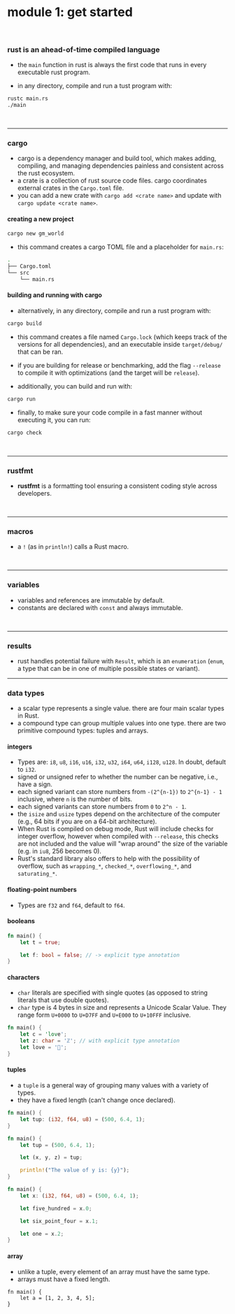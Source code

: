 # module 1: get started

<br>


### rust is an ahead-of-time compiled language

* the `main` function in rust is always the first code that runs in every executable rust program.

* in any directory, compile and run a tust program with:


```sh
rustc main.rs
./main
```


<br>

---

### cargo

* cargo is a dependency manager and build tool, which makes adding, compiling, and managing dependencies painless and consistent across the rust ecosystem.
* a crate is a collection of rust source code files. cargo coordinates external crates in the `Cargo.toml` file. 
* you can add a new crate with `cargo add <crate name>` and update with `cargo update <crate name>`.


#### creating a new project

```sh
cargo new gm_world
```

* this command creates a cargo TOML file and a placeholder for `main.rs`:

```sh
.
├── Cargo.toml
└── src
    └── main.rs
```


#### building and running with cargo

* alternatively, in any directory, compile and run a rust program with:


```sh
cargo build
```

* this command creates a file named `Cargo.lock` (which keeps track of the versions for all dependencies), and an executable inside `target/debug/` that can be ran. 

* if you are building for release or benchmarking, add the flag `--release` to compile it with optimizations (and the target will be `release`).

* additionally, you can build and run with:

```sh
cargo run
```

* finally, to make sure your code compile in a fast manner without executing it, you can run:

```sh
cargo check
```



<br>

---

### rustfmt

* **rustfmt** is a formatting tool ensuring a consistent coding style across developers.

<br>

---

### macros

* a `!` (as in `println!`) calls a Rust macro.

<br>

---

### variables

* variables and references are immutable by default.
* constants are declared with `const` and always immutable.

<br>

----

### results

* rust handles potential failure with `Result`, which is an `enumeration` (`enum`, a type that can be in one of multiple possible states or variant).

----

### data types

* a scalar type represents a single value. there are four main scalar types in Rust.
* a compound type can group multiple values into one type. there are two primitive compound types: tuples and arrays.

#### integers

* Types are: `i8`, `u8`, `i16`, `u16`, `i32`, `u32`, `i64`, `u64`, `i128`, `u128`. In doubt, default to `i32`.
* signed or unsigned refer to whether the number can be negative, i.e., have a sign.
* each signed variant can store numbers from `-(2^{n-1})` to `2^{n-1} - 1` inclusive, where `n` is the number of bits.
* each signed variants can store numbers from `0` to `2^n - 1`.
* the `isize` and `usize` types depend on the architecture of the computer (e.g., 64 bits if you are on a 64-bit architecture).
* When Rust is compiled on debug mode, Rust will include checks for integer overflow, however when compiled with `--release`, this checks are not included and the value will "wrap around" the size of the variable (e.g. in `iu8`, 256 becomes 0).
* Rust's standard library also offers to help with the possibility of overflow, such as `wrapping_*`, `checked_*`, `overflowing_*`, and `saturating_*`.



#### floating-point numbers

* Types are `f32` and `f64`, default to `f64`.

#### booleans

```rust
fn main() {
    let t = true;

    let f: bool = false; // -> explicit type annotation
}
```

#### characters

* `char` literals are specified with single quotes (as opposed to string literals that use double quotes).
* `char` type is 4 bytes in size and represents a Unicode Scalar Value. They range form `U+0000` to `U+D7FF` and `U+E000` to `U+10FFF` inclusive.

```rust
fn main() {
    let c = 'love';
    let z: char = 'ℤ'; // with explicit type annotation
    let love = '🖤';
}
```

#### tuples

* a `tuple` is a general way of grouping many values with a variety of types.
* they have a fixed length (can't change once declared).

```rust
fn main() {
    let tup: (i32, f64, u8) = (500, 6.4, 1);
}
```

```rust
fn main() {
    let tup = (500, 6.4, 1);

    let (x, y, z) = tup;

    println!("The value of y is: {y}");
}
```

```rust
fn main() {
    let x: (i32, f64, u8) = (500, 6.4, 1);

    let five_hundred = x.0;

    let six_point_four = x.1;

    let one = x.2;
}
```

#### array

* unlike a tuple, every element of an array must have the same type.
* arrays must have a fixed length.

```
fn main() {
    let a = [1, 2, 3, 4, 5];
}
```